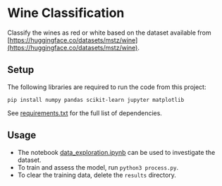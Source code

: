 # Wine Classification

Classify the wines as red or white based on the dataset available from [https://huggingface.co/datasets/mstz/wine](https://huggingface.co/datasets/mstz/wine).

## Setup

The following libraries are required to run the code from this project:

```
pip install numpy pandas scikit-learn jupyter matplotlib
```

See [requirements.txt](./requirements.txt) for the full list of dependencies.

## Usage

* The notebook [data_exploration.ipynb](./data_exploration.ipynb) can be used to investigate the dataset.
* To train and assess the model, run `python3 process.py`.
* To clear the training data, delete the `results` directory.
